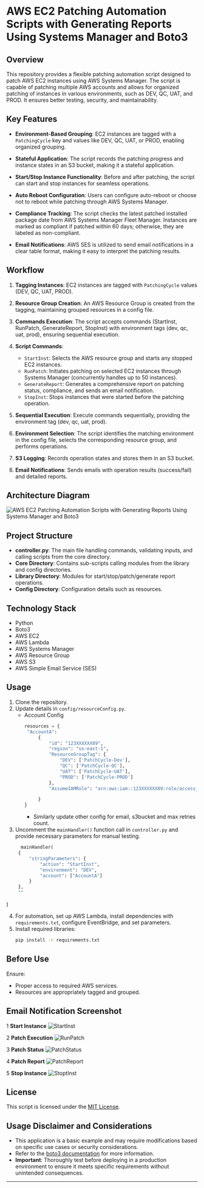 # AWS EC2 Patching Automation Scripts with Generating Reports Using Systems Manager and Boto3

## Overview

This repository provides a flexible patching automation script designed to patch AWS EC2 instances using AWS Systems Manager. The script is capable of patching multiple AWS accounts and allows for organized patching of instances in various environments, such as DEV, QC, UAT, and PROD. It ensures better testing, security, and maintainability.

## Key Features

- **Environment-Based Grouping**: EC2 instances are tagged with a `PatchingCycle` key and values like DEV, QC, UAT, or PROD, enabling organized grouping.

- **Stateful Application**: The script records the patching progress and instance states in an S3 bucket, making it a stateful application.

- **Start/Stop Instance Functionality**: Before and after patching, the script can start and stop instances for seamless operations.

- **Auto Reboot Configuration**: Users can configure auto-reboot or choose not to reboot while patching through AWS Systems Manager.

- **Compliance Tracking**: The script checks the latest patched installed package date from AWS Systems Manager Fleet Manager. Instances are marked as compliant if patched within 60 days; otherwise, they are labeled as non-compliant.

- **Email Notifications**: AWS SES is utilized to send email notifications in a clear table format, making it easy to interpret the patching results.

## Workflow

1. **Tagging Instances**: EC2 instances are tagged with `PatchingCycle` values (DEV, QC, UAT, PROD).
2. **Resource Group Creation**: An AWS Resource Group is created from the tagging, maintaining grouped resources in a config file.
3. **Commands Execution**: The script accepts commands (StartInst, RunPatch, GenerateReport, StopInst) with environment tags (dev, qc, uat, prod), ensuring sequential execution.
4. **Script Commands**:
   - `StartInst`: Selects the AWS resource group and starts any stopped EC2 instances.
   - `RunPatch`: Initiates patching on selected EC2 instances through Systems Manager (concurrently handles up to 50 instances).
   - `GenerateReport`: Generates a comprehensive report on patching status, compliance, and sends an email notification.
   - `StopInst`: Stops instances that were started before the patching operation.

5. **Sequential Execution**: Execute commands sequentially, providing the environment tag (dev, qc, uat, prod).

6. **Environment Selection**: The script identifies the matching environment in the config file, selects the corresponding resource group, and performs operations.

7. **S3 Logging**: Records operation states and stores them in an S3 bucket.

8. **Email Notifications**: Sends emails with operation results (success/fail) and detailed reports.

## Architecture Diagram
![AWS EC2 Patching Automation Scripts with Generating Reports Using Systems Manager and Boto3](documents/patch-manager.drawio.png)

## Project Structure

- **controller.py**: The main file handling commands, validating inputs, and calling scripts from the core directory.
- **Core Directory**: Contains sub-scripts calling modules from the library and config directories.
- **Library Directory**: Modules for start/stop/patch/generate report operations.
- **Config Directory**: Configuration details such as resources.

## Technology Stack

- Python
- Boto3
- AWS EC2
- AWS Lambda
- AWS Systems Manager
- AWS Resource Group
- AWS S3
- AWS Simple Email Service (SES)

## Usage

1. Clone the repository.
2. Update details in `config/resourceConfig.py`.
   - Account Config
      ```python
      resources = {
       "AccountA": 
           {
               "id": "123XXXXXX89",
               "region": "us-east-1",
               "ResourceGroupTag": {
                   "DEV": ['PatchCycle-Dev'],
                   "QC": ['PatchCycle-QC'],
                   "UAT": ['PatchCycle-UAT'],
                   "PROD": ['PatchCycle-PROD']
               },
               "AssumeIAMRole": "arn:aws:iam::123XXXXXX89:role/access_cross_account_example"

           }
      }
      ```
     - Similarly update other config for email, s3bucket and max retries count.
3. Uncomment the `mainHandler()` function call in `controller.py` and provide necessary parameters for manual testing. 
   ```python
     mainHandler(
    {
        "stringParameters": {
            "action": "StartInst",
            "environment": "DEV",
            "account": ["AccountA"]
        }
    },
    ""
)

4. For automation, set up AWS Lambda, install dependencies with `requirements.txt`, configure EventBridge, and set parameters.
5. Install required libraries:
   ```bash
   pip install -r requirements.txt
   ```   

## Before Use

Ensure:
- Proper access to required AWS services.
- Resources are appropriately tagged and grouped.

## Email Notification Screenshot
1 **Start Instance**
![StartInst](documents/img1.png)

2 **Patch Execution**
![RunPatch](documents/img2.png)

3 **Patch Status**
![PatchStatus](documents/img3.png)

4 **Patch Report**
![PatchReport](documents/img4.png)

5 **Stop Instance**
![StoptInst](documents/img5.png)



## License

This script is licensed under the [MIT License](LICENSE).


## Usage Disclaimer and Considerations

- This application is a basic example and may require modifications based on specific use cases or security considerations.
- Refer to the [boto3 documentation](https://boto3.amazonaws.com/v1/documentation/api/latest/index.html) for more information.
- **Important**: Thoroughly test before deploying in a production environment to ensure it meets specific requirements without unintended consequences.

---